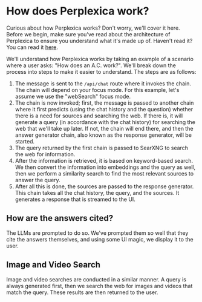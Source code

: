 # How does Perplexica work?

Curious about how Perplexica works? Don't worry, we'll cover it here. Before we begin, make sure you've read about the architecture of Perplexica to ensure you understand what it's made up of. Haven't read it? You can read it [here](https://github.com/ItzCrazyKns/Perplexica/tree/master/docs/architecture/README.md).

We'll understand how Perplexica works by taking an example of a scenario where a user asks: "How does an A.C. work?". We'll break down the process into steps to make it easier to understand. The steps are as follows:

1. The message is sent to the `/api/chat` route where it invokes the chain. The chain will depend on your focus mode. For this example, let's assume we use the "webSearch" focus mode.
2. The chain is now invoked; first, the message is passed to another chain where it first predicts (using the chat history and the question) whether there is a need for sources and searching the web. If there is, it will generate a query (in accordance with the chat history) for searching the web that we'll take up later. If not, the chain will end there, and then the answer generator chain, also known as the response generator, will be started.
3. The query returned by the first chain is passed to SearXNG to search the web for information.
4. After the information is retrieved, it is based on keyword-based search. We then convert the information into embeddings and the query as well, then we perform a similarity search to find the most relevant sources to answer the query.
5. After all this is done, the sources are passed to the response generator. This chain takes all the chat history, the query, and the sources. It generates a response that is streamed to the UI.

## How are the answers cited?

The LLMs are prompted to do so. We've prompted them so well that they cite the answers themselves, and using some UI magic, we display it to the user.

## Image and Video Search

Image and video searches are conducted in a similar manner. A query is always generated first, then we search the web for images and videos that match the query. These results are then returned to the user.
